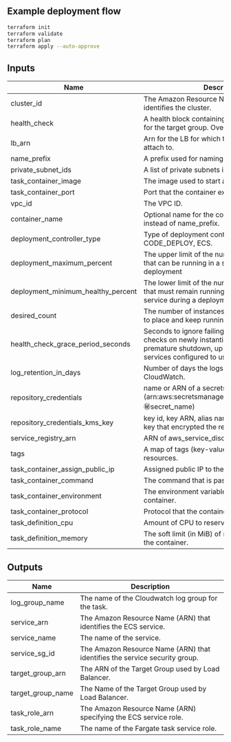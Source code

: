 
## Example deployment flow

```bash
terraform init
terraform validate
terraform plan
terraform apply --auto-approve
```

<!-- BEGINNING OF PRE-COMMIT-TERRAFORM DOCS HOOK -->
## Inputs

| Name | Description | Type | Default | Required |
|------|-------------|:----:|:-----:|:-----:|
| cluster\_id | The Amazon Resource Name (ARN) that identifies the cluster. | string | n/a | yes |
| health\_check | A health block containing health check settings for the target group. Overrides the defaults. | map(string) | n/a | yes |
| lb\_arn | Arn for the LB for which the service should be attach to. | string | n/a | yes |
| name\_prefix | A prefix used for naming resources. | string | n/a | yes |
| private\_subnet\_ids | A list of private subnets inside the VPC | list(string) | n/a | yes |
| task\_container\_image | The image used to start a container. | string | n/a | yes |
| task\_container\_port | Port that the container exposes. | number | n/a | yes |
| vpc\_id | The VPC ID. | string | n/a | yes |
| container\_name | Optional name for the container to be used instead of name_prefix. | string | `""` | no |
| deployment\_controller\_type | Type of deployment controller. Valid values: CODE_DEPLOY, ECS. | string | `"ECS"` | no |
| deployment\_maximum\_percent | The upper limit of the number of running tasks that can be running in a service during a deployment | number | `"200"` | no |
| deployment\_minimum\_healthy\_percent | The lower limit of the number of running tasks that must remain running and healthy in a service during a deployment | number | `"50"` | no |
| desired\_count | The number of instances of the task definitions to place and keep running. | number | `"1"` | no |
| health\_check\_grace\_period\_seconds | Seconds to ignore failing load balancer health checks on newly instantiated tasks to prevent premature shutdown, up to 7200. Only valid for services configured to use load balancers. | number | `"300"` | no |
| log\_retention\_in\_days | Number of days the logs will be retained in CloudWatch. | number | `"30"` | no |
| repository\_credentials | name or ARN of a secrets manager secret (arn:aws:secretsmanager:region:aws_account_id:secret:secret_name) | string | `""` | no |
| repository\_credentials\_kms\_key | key id, key ARN, alias name or alias ARN of the key that encrypted the repository credentials | string | `"alias/aws/secretsmanager"` | no |
| service\_registry\_arn | ARN of aws_service_discovery_service resource | string | `""` | no |
| tags | A map of tags (key-value pairs) passed to resources. | map(string) | `{}` | no |
| task\_container\_assign\_public\_ip | Assigned public IP to the container. | bool | `"false"` | no |
| task\_container\_command | The command that is passed to the container. | list(string) | `[]` | no |
| task\_container\_environment | The environment variables to pass to a container. | map(string) | `{}` | no |
| task\_container\_protocol | Protocol that the container exposes. | string | `"HTTP"` | no |
| task\_definition\_cpu | Amount of CPU to reserve for the task. | number | `"256"` | no |
| task\_definition\_memory | The soft limit (in MiB) of memory to reserve for the container. | number | `"512"` | no |

## Outputs

| Name | Description |
|------|-------------|
| log\_group\_name | The name of the Cloudwatch log group for the task. |
| service\_arn | The Amazon Resource Name (ARN) that identifies the ECS service. |
| service\_name | The name of the service. |
| service\_sg\_id | The Amazon Resource Name (ARN) that identifies the service security group. |
| target\_group\_arn | The ARN of the Target Group used by Load Balancer. |
| target\_group\_name | The Name of the Target Group used by Load Balancer. |
| task\_role\_arn | The Amazon Resource Name (ARN) specifying the ECS service role. |
| task\_role\_name | The name of the Fargate task service role. |

<!-- END OF PRE-COMMIT-TERRAFORM DOCS HOOK -->
